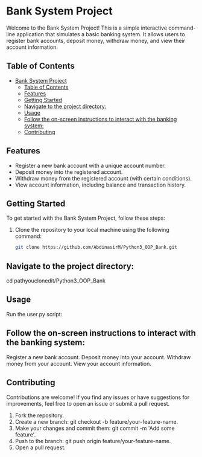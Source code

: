 
# Bank System Project

Welcome to the Bank System Project! This is a simple interactive command-line application that simulates a basic banking system. It allows users to register bank accounts, deposit money, withdraw money, and view their account information.

## Table of Contents

- [Bank System Project](#bank-system-project)
  - [Table of Contents](#table-of-contents)
  - [Features](#features)
  - [Getting Started](#getting-started)
  - [Navigate to the project directory:](#navigate-to-the-project-directory)
  - [Usage](#usage)
  - [Follow the on-screen instructions to interact with the banking system:](#follow-the-on-screen-instructions-to-interact-with-the-banking-system)
  - [Contributing](#contributing)

## Features

- Register a new bank account with a unique account number.
- Deposit money into the registered account.
- Withdraw money from the registered account (with certain conditions).
- View account information, including balance and transaction history.

## Getting Started

To get started with the Bank System Project, follow these steps:

1. Clone the repository to your local machine using the following command:
   ```sh
   git clone https://github.com/AbdinasirM/Python3_OOP_Bank.git

## Navigate to the project directory:
cd pathyouclonedit/Python3_OOP_Bank

## Usage
Run the user.py script:


## Follow the on-screen instructions to interact with the banking system:

Register a new bank account.
Deposit money into your account.
Withdraw money from your account.
View your account information.

## Contributing
Contributions are welcome! If you find any issues or have suggestions for improvements, feel free to open an issue or submit a pull request.

1. Fork the repository.
2. Create a new branch: git checkout -b feature/your-feature-name.
3. Make your changes and commit them: git commit -m 'Add some feature'.
4. Push to the branch: git push origin feature/your-feature-name.
5. Open a pull request.

